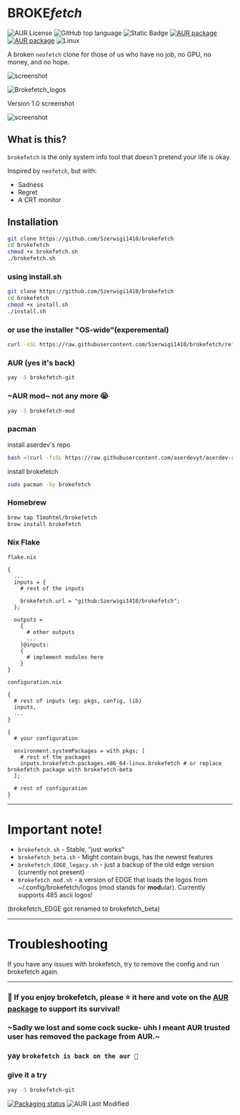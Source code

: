 # BROKE*fetch*

![AUR License](https://img.shields.io/aur/license/brokefetch-git)
![GitHub top language](https://img.shields.io/github/languages/top/Szerwigi1410/brokefetch)
![Static Badge](https://img.shields.io/badge/made_with-vscode%2C_nano%2C_Xcode%2C_helix-blue)
[![AUR package](https://repology.org/badge/version-for-repo/aur/brokefetch.svg)](https://repology.org/project/brokefetch/versions)
[![AUR package](https://repology.org/badge/version-for-repo/aur/brokefetch-mod.svg)](https://repology.org/project/brokefetch-mod/versions)
![Linux](https://img.shields.io/badge/-Linux-grey?logo=linux)

A broken `neofetch` clone for those of us who have no job, no GPU, no money, and no hope.

![screenshot](screenshots/brokefetch-logo_att4.png)

![Brokefetch_logos](screenshots/forthegif/gif_for_readme.gif)

Version 1.0 screenshot

![screenshot](screenshots/screenshot.png)

## What is this?

`brokefetch` is the only system info tool that doesn't pretend your life is okay.

Inspired by `neofetch`, but with:
- Sadness
- Regret
- A CRT monitor

## Installation

```bash
git clone https://github.com/Szerwigi1410/brokefetch
cd brokefetch
chmod +x brokefetch.sh
./brokefetch.sh
```
### using install.sh
```bash
git clone https://github.com/Szerwigi1410/brokefetch
cd brokefetch
chmod +x install.sh
./install.sh
```
### or use the installer "OS-wide"(experemental)

```bash
curl -sSL https://raw.githubusercontent.com/Szerwigi1410/brokefetch/refs/heads/main/install.sh > install.sh ; chmod +x install.sh ; bash -c "./install.sh" ; rm -f install.sh
```

### AUR (yes it's back)
```bash
yay -S brokefetch-git
```

### ~AUR mod~ not any more 😭

```bash
yay -S brokefetch-mod
```

### pacman

install aserdev's repo

```bash
bash <(curl -fsSL https://raw.githubusercontent.com/aserdevyt/aserdev-repo/refs/heads/main/install.sh)
```

install brokefetch

```bash
sudo pacman -Sy brokefetch
```

### Homebrew
```bash
brew tap T1mohtml/brokefetch
brew install brokefetch
```

### Nix Flake
```flake.nix```
```
{
  ...
  inputs = {
    # rest of the inputs

    brokefetch.url = "github:Szerwigi1410/brokefetch";    
  };

  outputs =
    {
      # other outputs
      ...
    }@inputs:
    {
      # implement modules here
    }
}
```

```configuration.nix```
```
{
  # rest of inputs (eg: pkgs, config, lib)
  inputs,
  ...
}

{
  # your configuration

  environment.systemPackages = with pkgs; [
    # rest of the packages
    inputs.brokefetch.packages.x86_64-linux.brokefetch # or replace brokefetch package with brokefetch-beta
  ];

  # rest of configuration
}
```
---
# Important note!

- `brokefetch.sh` - Stable, "just works"
- `brokefetch_beta.sh` - Might contain bugs, has the newest features
- `brokefetch_EDGE_legacy.sh` - just a backup of the old edge version (currently not present)
- `brokefetch_mod.sh` - a version of EDGE that loads the logos from ~/.config/brokefetch/logos (mod stands for **mod**ular). Currently supports 485 ascii logos!

(brokefetch_EDGE got renamed to brokefetch_beta)

---
# Troubleshooting
If you have any issues with brokefetch, try to remove the config and run brokefetch again.

---

### 💖 If you enjoy brokefetch, please ⭐ it here and vote on the [AUR package](https://aur.archlinux.org/packages/brokefetch-git) to support its survival!

### ~Sadly we lost and some cock sucke- uhh I meant AUR trusted user has removed the package from AUR.~

### yay `brokefetch is back on the aur 🥳` ###

### give it a try

```bash
yay -S brokefetch-git
```
[![Packaging status](https://repology.org/badge/vertical-allrepos/brokefetch.svg)](https://repology.org/project/brokefetch/versions)
![AUR Last Modified](https://img.shields.io/aur/last-modified/brokefetch-git)

